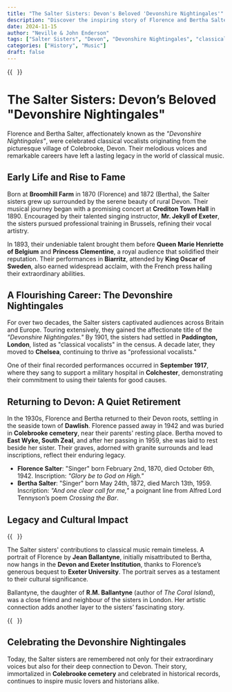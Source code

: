 ```yaml
---
title: "The Salter Sisters: Devon's Beloved 'Devonshire Nightingales'"
description: "Discover the inspiring story of Florence and Bertha Salter, the 'Devonshire Nightingales,' celebrated classical vocalists from Colebrooke, Devon. Learn about their rise to fame, royal performances, and lasting legacy."
date: 2024-11-15
author: "Neville & John Enderson"
tags: ["Salter Sisters", "Devon", "Devonshire Nightingales", "classical music", "Colebrooke history"]
categories: ["History", "Music"]
draft: false
---
```

{{<image float="right" width="11em" frame="true" caption="Portrait of the Salter Sisters" src="img/salter-sisters01.jpg" >}}

# The Salter Sisters: Devon’s Beloved "Devonshire Nightingales"

Florence and Bertha Salter, affectionately known as the *"Devonshire Nightingales"*, were celebrated classical vocalists originating from the picturesque village of Colebrooke, Devon. Their melodious voices and remarkable careers have left a lasting legacy in the world of classical music.

## Early Life and Rise to Fame

Born at **Broomhill Farm** in 1870 (Florence) and 1872 (Bertha), the Salter sisters grew up surrounded by the serene beauty of rural Devon. Their musical journey began with a promising concert at **Crediton Town Hall** in 1890. Encouraged by their talented singing instructor, **Mr. Jekyll of Exeter**, the sisters pursued professional training in Brussels, refining their vocal artistry.

In 1893, their undeniable talent brought them before **Queen Marie Henriette of Belgium** and **Princess Clementine**, a royal audience that solidified their reputation. Their performances in **Biarritz**, attended by **King Oscar of Sweden**, also earned widespread acclaim, with the French press hailing their extraordinary abilities.

## A Flourishing Career: The Devonshire Nightingales

For over two decades, the Salter sisters captivated audiences across Britain and Europe. Touring extensively, they gained the affectionate title of the *"Devonshire Nightingales."* By 1901, the sisters had settled in **Paddington, London**, listed as "classical vocalists" in the census. A decade later, they moved to **Chelsea**, continuing to thrive as "professional vocalists."

One of their final recorded performances occurred in **September 1917**, where they sang to support a military hospital in **Colchester**, demonstrating their commitment to using their talents for good causes.

## Returning to Devon: A Quiet Retirement

In the 1930s, Florence and Bertha returned to their Devon roots, settling in the seaside town of **Dawlish**. Florence passed away in 1942 and was buried in **Colebrooke cemetery**, near their parents' resting place. Bertha moved to **East Wyke, South Zeal**, and after her passing in 1959, she was laid to rest beside her sister. Their graves, adorned with granite surrounds and lead inscriptions, reflect their enduring legacy.

- **Florence Salter**: "Singer" born February 2nd, 1870, died October 6th, 1942. Inscription: *"Glory be to God on High."*
- **Bertha Salter**: "Singer" born May 24th, 1872, died March 13th, 1959. Inscription: *"And one clear call for me,"* a poignant line from Alfred Lord Tennyson’s poem *Crossing the Bar*.

## Legacy and Cultural Impact

{{<image float="right" width="11em" frame="true" caption="Painting of Florence Salter by Jean Ballantyne" src="img/florence-salter-painting-1890.jpg" >}}

The Salter sisters' contributions to classical music remain timeless. A portrait of Florence by **Jean Ballantyne**, initially misattributed to Bertha, now hangs in the **Devon and Exeter Institution**, thanks to Florence’s generous bequest to **Exeter University**. The portrait serves as a testament to their cultural significance.

Ballantyne, the daughter of **R.M. Ballantyne** (author of *The Coral Island*), was a close friend and neighbour of the sisters in London. Her artistic connection adds another layer to the sisters’ fascinating story.

{{<image float="right" width="11em" frame="true" caption="Bertha Salter" src="img/bertha-salter.jpg" >}}

## Celebrating the Devonshire Nightingales

Today, the Salter sisters are remembered not only for their extraordinary voices but also for their deep connection to Devon. Their story, immortalized in **Colebrooke cemetery** and celebrated in historical records, continues to inspire music lovers and historians alike.

